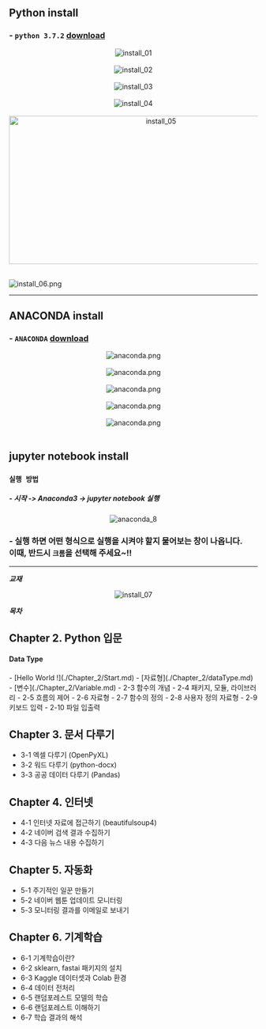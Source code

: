 
## Python install
###  - `python 3.7.2` [download](https://www.python.org/ftp/python/3.7.2/python-3.7.2-amd64.exe)<br>



<!-- 이미지 가운데 정렬 -->
<p align="center">
  <img src="./image/111.png" alt="install_01"><br><br>
  <img src="./image/222.png" alt="install_02"><br><br>
  <img src="./image/333.png" alt="install_03"><br><br>
  <img src="./image/444.jpg" alt="install_04"><br><br>
  <img src="./image/555.png" alt="install_05" width="600" height="300"><br><br>
  </p>
  <div class="centered-image">
    <img src="./image/666.png" alt="install_06.png">
  </div>

---

## ANACONDA install
### - `ANACONDA` [download](https://www.anaconda.com/download)
<p align="center">
  <img src="./image/anaconda.png" alt="anaconda.png"><br><br>
  <img src="./image/anaconda_1.png" alt="anaconda.png"><br><br>
  <img src="./image/anaconda_2.png" alt="anaconda.png"><br><br>
  <img src="./image/anaconda_3.png" alt="anaconda.png"><br><br>
  <img src="./image/anaconda_4.png" alt="anaconda.png"><br><br>
</p>

## jupyter notebook install

### `실행 방법`

##### - 시작 -> Anaconda3 -> jupyter notebook 실행

<p align="center">
  <img src="./image/anaconda_8.png" alt="anaconda_8">
</p>

### - 실행 하면 어떤 형식으로 실행을 시켜야 할지 물어보는 창이 나옵니다.<br>이때, 반드시 `크롬`을 선택해 주세요~!!


<!--
---

### - `방법2`

<p align="center">
  <img src="./image/444.jpg" alt="install_04"><br><br>
  <img src="./image/555.png" alt="install_05">
</p>
<br>

#### `C 드라이브로 이동`
<p align="center">
  <img src="./image/console_1.png" alt="anaconda.png">
</p>

`````
cd\
`````
<br>

#### `사용할 폴더 생성`
<p align="center">
  <img src="./image/console_2.png" alt="anaconda.png">
</p>

`````
md (사용할 폴더 이름)
`````
<br>

#### `생성된 폴더로 이동`
<p align="center">
  <img src="./image/console_3.png" alt="anaconda.png">
</p>

`````
cd (생성된 폴더 이름)
`````
<br>

#### `jupyter notebook 설치`
<p align="center">
  <img src="./image/console_4.png" alt="anaconda.png">
</p>

`````
pip install jupyter notebook
`````
<br>

#### `jupyter notebook 실행`
<p align="center">
  <img src="./image/console_5.png" alt="anaconda.png">
</p>

`````
jupyter notebook
`````

- 두 가지 방법 중 아무거나 선택해서 설치.

-->
---

___교재___

<!-- 이미지 가운데 정렬 -->
<p align="center">
  <img src="./image/book.png" alt="install_07">
</p>



___목차___
## Chapter 2. Python 입문
#### Data Type
<div id="DataType">
<!-- 특정 위치에 해당하는 내용 -->
</div>
- [Hello World !](./Chapter_2/Start.md)
- [자료형](./Chapter_2/dataType.md)
- [변수](./Chapter_2/Variable.md)
- 2-3 함수의 개념
- 2-4 패키지, 모듈, 라이브러리
- 2-5 흐름의 제어
- 2-6 자료형
- 2-7 함수의 정의
- 2-8 사용자 정의 자료형
- 2-9 키보드 입력
- 2-10 파일 입출력

## Chapter 3. 문서 다루기
- 3-1 엑셀 다루기 (OpenPyXL)
- 3-2 워드 다루기 (python-docx)
- 3-3 공공 데이터 다루기 (Pandas)

## Chapter 4. 인터넷
- 4-1 인터넷 자료에 접근하기 (beautifulsoup4)
- 4-2 네이버 검색 결과 수집하기
- 4-3 다음 뉴스 내용 수집하기

## Chapter 5. 자동화
- 5-1 주기적인 일꾼 만들기
- 5-2 네이버 웹툰 업데이트 모니터링
- 5-3 모니터링 결과를 이메일로 보내기

## Chapter 6. 기계학습
- 6-1 기계학습이란?
- 6-2 sklearn, fastai 패키지의 설치
- 6-3 Kaggle 데이터셋과 Colab 환경
- 6-4 데이터 전처리
- 6-5 랜덤포레스트 모델의 학습
- 6-6 랜덤포레스트 이해하기
- 6-7 학습 결과의 해석
